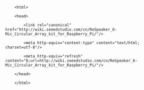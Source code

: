 <!DOCTYPE html>
        <html>
        <head>
            <link rel="canonical" href="http://wiki.seeedstudio.com/cn/ReSpeaker_6-Mic_Circular_Array_kit_for_Raspberry_Pi/"/>
            <meta http-equiv="content-type" content="text/html; charset=utf-8"/>
            <meta http-equiv="refresh" content="0;url=http://wiki.seeedstudio.com/cn/ReSpeaker_6-Mic_Circular_Array_kit_for_Raspberry_Pi/"/>
        </head>
        </html>